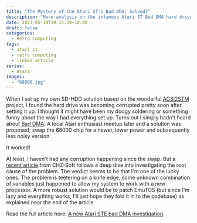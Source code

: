 ```yaml
---
title: "The Mystery of the Atari ST's Bad DMA: Solved?"
description: "More analysis on the infamous Atari ST Bad DMA hard drive problem"
date: 2023-05-10T19:14:39+10:00
draft: false
categories:
  - Retro Computing
tags:
  - atari st
  - retro computing
  - linked article
series:
  - Atari
images:
  - "68000.jpg"
---
```


When I set up my own SD-HDD solution based on the wonderful [ACSI2STM](https://github.com/retro16/acsi2stm) project, I found the hard drive was becoming corrupted pretty soon after setting it up. I thought it might have been my dodgy soldering or something funny about the way I had everything set up. Turns out I simply hadn't heard about [Bad DMA](https://exxosforum.co.uk/articles/DMA.html). A local Atari enthusiast meetup later and a solution was proposed; swap the 68000 chip for a newer, lower power and subsequently less noisy version.

It worked!

<!--more-->

At least, I haven't had any corruption happening since the swap. But a [recent article](https://www.chzsoft.de/site/hardware/new-atari-ste-bad-dma-investigation/) from CHZ-Soft follows a deep dive into investigating the root cause of the problem. The verdict seems to be that I'm one of the lucky ones. The problem is teetering on a knife edge, some unknown combination of variables just happened to allow my system to work with a new processor. A more robust solution would be to patch EmuTOS (but since I'm lazy and everything works, I'll just hope they fold it in to the codebase) as explained near the end of the article.

Read the full article here: [A new Atari STE bad DMA investigation](https://www.chzsoft.de/site/hardware/new-atari-ste-bad-dma-investigation/).